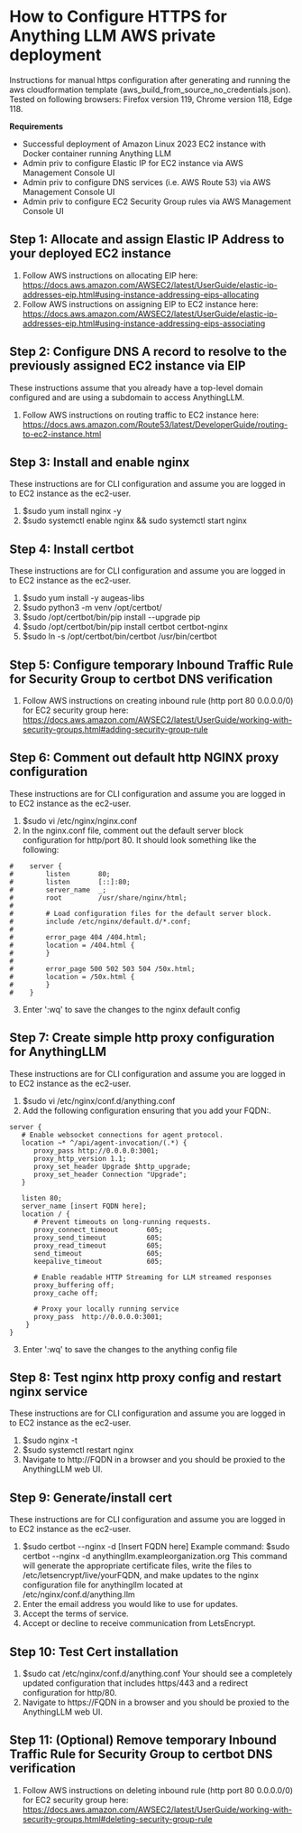 # How to Configure HTTPS for Anything LLM AWS private deployment
Instructions for manual https configuration after generating and running the aws cloudformation template (aws_build_from_source_no_credentials.json). Tested on following browsers: Firefox version 119, Chrome version 118, Edge 118.

**Requirements**
- Successful deployment of Amazon Linux 2023 EC2 instance with Docker container running Anything LLM
- Admin priv to configure Elastic IP for EC2 instance via AWS Management Console UI
- Admin priv to configure DNS services (i.e. AWS Route 53) via AWS Management Console UI
- Admin priv to configure EC2 Security Group rules via AWS Management Console UI

## Step 1: Allocate and assign Elastic IP Address to your deployed EC2 instance
1. Follow AWS instructions on allocating EIP here: https://docs.aws.amazon.com/AWSEC2/latest/UserGuide/elastic-ip-addresses-eip.html#using-instance-addressing-eips-allocating
2. Follow AWS instructions on assigning EIP to EC2 instance here: https://docs.aws.amazon.com/AWSEC2/latest/UserGuide/elastic-ip-addresses-eip.html#using-instance-addressing-eips-associating

## Step 2: Configure DNS A record to resolve to the previously assigned EC2 instance via EIP
These instructions assume that you already have a top-level domain configured and are using a subdomain
to access AnythingLLM.
1. Follow AWS instructions on routing traffic to EC2 instance here: https://docs.aws.amazon.com/Route53/latest/DeveloperGuide/routing-to-ec2-instance.html

## Step 3: Install and enable nginx
These instructions are for CLI configuration and assume you are logged in to EC2 instance as the ec2-user.
1. $sudo yum install nginx -y
2. $sudo systemctl enable nginx && sudo systemctl start nginx

## Step 4: Install certbot
These instructions are for CLI configuration and assume you are logged in to EC2 instance as the ec2-user.
1. $sudo yum install -y augeas-libs
2. $sudo python3 -m venv /opt/certbot/
3. $sudo /opt/certbot/bin/pip install --upgrade pip
4. $sudo /opt/certbot/bin/pip install certbot certbot-nginx
5. $sudo ln -s /opt/certbot/bin/certbot /usr/bin/certbot

## Step 5: Configure temporary Inbound Traffic Rule for Security Group to certbot DNS verification
1. Follow AWS instructions on creating inbound rule (http port 80 0.0.0.0/0) for EC2 security group here: https://docs.aws.amazon.com/AWSEC2/latest/UserGuide/working-with-security-groups.html#adding-security-group-rule

## Step 6: Comment out default http NGINX proxy configuration
These instructions are for CLI configuration and assume you are logged in to EC2 instance as the ec2-user.
1. $sudo vi /etc/nginx/nginx.conf
2. In the nginx.conf file, comment out the default server block configuration for http/port 80. It should look something like the following:
```
#    server {
#        listen       80;
#        listen       [::]:80;
#        server_name  _;
#        root         /usr/share/nginx/html;
#
#        # Load configuration files for the default server block.
#        include /etc/nginx/default.d/*.conf;
#
#        error_page 404 /404.html;
#        location = /404.html {
#        }
#
#        error_page 500 502 503 504 /50x.html;
#        location = /50x.html {
#        }
#    }
```
3. Enter ':wq' to save the changes to the nginx default config

## Step 7: Create simple http proxy configuration for AnythingLLM
These instructions are for CLI configuration and assume you are logged in to EC2 instance as the ec2-user.
1. $sudo vi /etc/nginx/conf.d/anything.conf
2. Add the following configuration ensuring that you add your FQDN:.

```
server {
   # Enable websocket connections for agent protocol.
   location ~* ^/api/agent-invocation/(.*) {
      proxy_pass http://0.0.0.0:3001;
      proxy_http_version 1.1;
      proxy_set_header Upgrade $http_upgrade;
      proxy_set_header Connection "Upgrade";
   }

   listen 80;
   server_name [insert FQDN here];
   location / {
      # Prevent timeouts on long-running requests.
      proxy_connect_timeout       605;
      proxy_send_timeout          605;
      proxy_read_timeout          605;
      send_timeout                605;
      keepalive_timeout           605;

      # Enable readable HTTP Streaming for LLM streamed responses
      proxy_buffering off;
      proxy_cache off;

      # Proxy your locally running service
      proxy_pass  http://0.0.0.0:3001;
    }
}
```
3. Enter ':wq' to save the changes to the anything config file

## Step 8: Test nginx http proxy config and restart nginx service
These instructions are for CLI configuration and assume you are logged in to EC2 instance as the ec2-user.
1. $sudo nginx -t
2. $sudo systemctl restart nginx
3. Navigate to http://FQDN in a browser and you should be proxied to the AnythingLLM web UI.

## Step 9: Generate/install cert
These instructions are for CLI configuration and assume you are logged in to EC2 instance as the ec2-user.
1. $sudo certbot --nginx -d [Insert FQDN here]
    Example command: $sudo certbot --nginx -d anythingllm.exampleorganization.org
    This command will generate the appropriate certificate files, write the files to /etc/letsencrypt/live/yourFQDN, and make updates to the nginx
    configuration file for anythingllm located at /etc/nginx/conf.d/anything.llm
3. Enter the email address you would like to use for updates.
4. Accept the terms of service.
5. Accept or decline to receive communication from LetsEncrypt.

## Step 10: Test Cert installation
1. $sudo cat /etc/nginx/conf.d/anything.conf
Your should see a completely updated configuration that includes https/443 and a redirect configuration for http/80.
2. Navigate to https://FQDN in a browser and you should be proxied to the AnythingLLM web UI.

## Step 11: (Optional) Remove temporary Inbound Traffic Rule for Security Group to certbot DNS verification
1. Follow AWS instructions on deleting inbound rule (http port 80 0.0.0.0/0) for EC2 security group here: https://docs.aws.amazon.com/AWSEC2/latest/UserGuide/working-with-security-groups.html#deleting-security-group-rule

